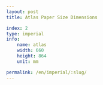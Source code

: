 ```yaml
---
layout: post
title: Atlas Paper Size Dimensions

index: 2
type: imperial
info:
    name: atlas
    width: 660
    height: 864
    unit: mm

permalink: /en/imperial/:slug/
---
```




